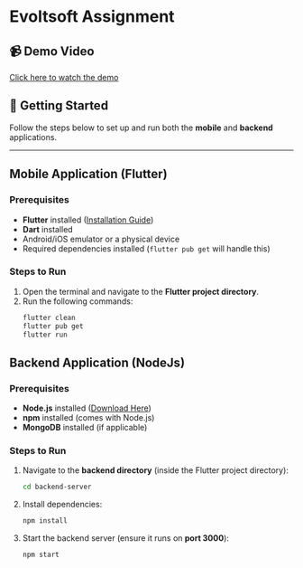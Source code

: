 # Evoltsoft Assignment

## 📹 Demo Video
[Click here to watch the demo](https://github.com/user-attachments/assets/1920aba1-2eb2-4064-86e5-68a0fdd5b918)

## 🚀 Getting Started

Follow the steps below to set up and run both the **mobile** and **backend** applications.

---

## Mobile Application (Flutter)
### Prerequisites
- **Flutter** installed ([Installation Guide](https://flutter.dev/docs/get-started/install))
- **Dart** installed
- Android/iOS emulator or a physical device
- Required dependencies installed (`flutter pub get` will handle this)

### Steps to Run
1. Open the terminal and navigate to the **Flutter project directory**.
2. Run the following commands:
   ```sh
   flutter clean
   flutter pub get
   flutter run
   ```

## Backend Application (NodeJs)
### Prerequisites
- **Node.js** installed ([Download Here](https://nodejs.org/))
- **npm** installed (comes with Node.js)
- **MongoDB** installed (if applicable)

### Steps to Run
1. Navigate to the **backend directory** (inside the Flutter project directory):
   ```sh
   cd backend-server
   ```
2. Install dependencies:
   ```sh
   npm install
   ```
3. Start the backend server (ensure it runs on **port 3000**):
   ```sh
   npm start


